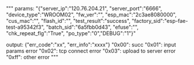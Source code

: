 """
params:
"{\"server_ip\":\"120.76.204.21\", \"server_port\":\"6666\", \"device_type\":\"WROOM02\", \"fw_ver\":\"\", \"esp_mac\":\"2c3ae8080000\", \"cus_mac\":\"\", \"flash_id\":\"\", \"test_result\":\"success\", \"factory_sid\":\"esp-fae-test-a95342f3\", \"batch_sid\":\"6a5fbb0d43\", \"efuse\":\"\", \"chk_repeat_flg\":\"True\", \"po_type\":\"0\",\"DEBUG\":\"1\"}"

output:
{"err_code":"xx", "err_info":"xxxx"}
"0x00": succ
"0x01": input params error
"0x02": tcp connect error
"0x03": upload to server error
"0xff": other error
"""

